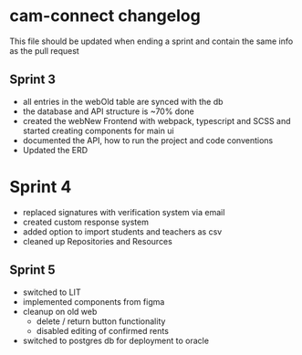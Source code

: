 # cam-connect changelog
This file should be updated when ending a sprint and contain the same info as the pull request

## Sprint 3

- all entries in the webOld table are synced with the db
- the database and API structure is ~70% done
- created the webNew Frontend with webpack, typescript and SCSS and started creating components for main ui
- documented the API, how to run the project and code conventions 
- Updated the ERD

# Sprint 4

- replaced signatures with verification system via email
- created custom response system
- added option to import students and teachers as csv
- cleaned up Repositories and Resources

## Sprint 5

- switched to LIT
- implemented components from figma
- cleanup on old web
  - delete / return button functionality
  - disabled editing of confirmed rents
- switched to postgres db for deployment to oracle